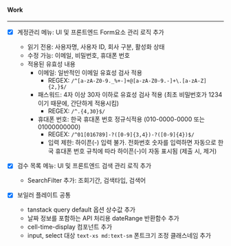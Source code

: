 
#### Work
---
- [x] 계정관리 메뉴: UI 및 프론트엔드 Form요소 관리 로직 추가
	- 읽기 전용: 사용자명, 사용자 ID, 회사 구분, 활성화 상태
	- 수정 가능: 이메일, 비밀번호, 휴대폰 번호
	- 적용된 유효성 내용
		- 이메일: 일반적인 이메일 유효성 검사 적용 
			- REGEX: `/^[a-zA-Z0-9._%+-]+@[a-zA-Z0-9.-]+\.[a-zA-Z]{2,}$/`
		- 패스워드: 4자 이상 30자 이하로 유효성 검사 적용 (최초 비밀번호가 1234이기 때문에, 간단하게 적용시킴)
			- REGEX: `/^.{4,30}$/`
		- 휴대폰 번호: 한국 휴대폰 번호 정규식적용 (010-0000-0000 또는 01000000000)
			- REGEX: `/^01[016789]-?([0-9]{3,4})-?([0-9]{4})$/`
			- 입력 제한: 하이픈(-) 입력 불가. 전화번호 숫자를 입력하면 자동으로 한국 휴대폰 번호 규칙에 따라 하이픈(-)이 자동 표시됨 (제출 시, 제거)

- [x] 검수 목록 메뉴: UI 및 프론트엔드 검색 관리 로직 추가
	- SearchFilter 추가: 조회기간, 검색타입, 검색어

- [x] 보일러 플레이트 공통
	- tanstack query default 옵션 상수값 추가
	- 날짜 정보를 포함하는 API 처리용 dateRange 반환함수 추가
	- cell-time-display 컴포넌트 추가
	- input, select 대상 `text-xs md:text-sm` 폰트크기 조정 클래스네임 추가